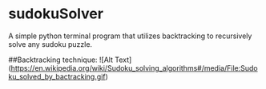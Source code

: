 # sudokuSolver
A simple python terminal program that utilizes backtracking to recursively solve any sudoku puzzle.


##Backtracking technique:
![Alt Text]
(https://en.wikipedia.org/wiki/Sudoku_solving_algorithms#/media/File:Sudoku_solved_by_bactracking.gif)
